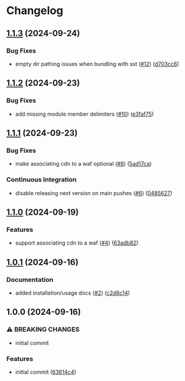 # Changelog

## [1.1.3](https://github.com/chatloop/pulumi-bref/compare/v1.1.2...v1.1.3) (2024-09-24)


### Bug Fixes

* empty dir pathing issues when bundling with sst ([#12](https://github.com/chatloop/pulumi-bref/issues/12)) ([d703cc6](https://github.com/chatloop/pulumi-bref/commit/d703cc6a6d3fceeeb3b5737439d80990fe65264a))

## [1.1.2](https://github.com/chatloop/pulumi-bref/compare/v1.1.1...v1.1.2) (2024-09-23)


### Bug Fixes

* add missing module member delimiters ([#10](https://github.com/chatloop/pulumi-bref/issues/10)) ([e3faf75](https://github.com/chatloop/pulumi-bref/commit/e3faf75cb0a7b36d09a228c99c1040d64741104c))

## [1.1.1](https://github.com/chatloop/pulumi-bref/compare/v1.1.0...v1.1.1) (2024-09-23)


### Bug Fixes

* make associating cdn to a waf optional ([#8](https://github.com/chatloop/pulumi-bref/issues/8)) ([5ad17ca](https://github.com/chatloop/pulumi-bref/commit/5ad17ca149edfd0370116b916216c3b121d11fb9))


### Continuous Integration

* disable releasing next version on main pushes ([#6](https://github.com/chatloop/pulumi-bref/issues/6)) ([0485627](https://github.com/chatloop/pulumi-bref/commit/0485627c92797e9f6a3477fe5d27b86731d44514))

## [1.1.0](https://github.com/chatloop/pulumi-bref/compare/v1.0.1...v1.1.0) (2024-09-19)


### Features

* support associating cdn to a waf ([#4](https://github.com/chatloop/pulumi-bref/issues/4)) ([63adb82](https://github.com/chatloop/pulumi-bref/commit/63adb82f4c490643ab67435bd6b7b446c955dc6b))

## [1.0.1](https://github.com/chatloop/pulumi-bref/compare/v1.0.0...v1.0.1) (2024-09-16)


### Documentation

* added installation/usage docs ([#2](https://github.com/chatloop/pulumi-bref/issues/2)) ([c2d8c14](https://github.com/chatloop/pulumi-bref/commit/c2d8c14275e2899fb566d24954dfc3dda79e3f81))

## 1.0.0 (2024-09-16)


### ⚠ BREAKING CHANGES

* initial commit

### Features

* initial commit ([63614c4](https://github.com/chatloop/pulumi-bref/commit/63614c4b3189b7898b18d84537a38bbb5b53fae5))
